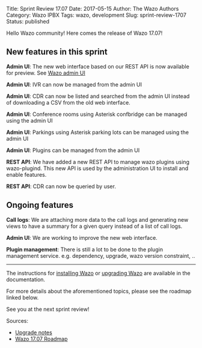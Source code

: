 Title: Sprint Review 17.07
Date: 2017-05-15
Author: The Wazo Authors
Category: Wazo IPBX
Tags: wazo, development
Slug: sprint-review-1707
Status: published

Hello Wazo community! Here comes the release of Wazo 17.07!

New features in this sprint
---------------------------

**Admin UI**: The new web interface based on our REST API is now available for preview. See [Wazo admin UI](http://blog.wazo.community)

**Admin UI**: IVR can now be managed from the admin UI

**Admin UI**: CDR can now be listed and searched from the admin UI instead of downloading a CSV from the old web interface.

**Admin UI**: Conference rooms using Asterisk confbridge can be managed using the admin UI

**Admin UI**: Parkings using Asterisk parking lots can be managed using the admin UI

**Admin UI**: Plugins can be managed from the admin UI

**REST API**: We have added a new REST API to manage wazo plugins using wazo-plugind. This new API is used by the administration UI to install and enable features.

**REST API**: CDR can now be queried by user.


Ongoing features
----------------

**Call logs**: We are attaching more data to the call logs and generating new views to have a summary for a given query instead of a list of call logs.

**Admin UI**: We are working to improve the new web interface.

**Plugin management**: There is still a lot to be done to the plugin management service. e.g. dependency, upgrade, wazo version constraint, ..


---

The instructions for [installing Wazo](http://documentation.wazo.community/en/stable/installation/installsystem.html) or [upgrading Wazo](http://documentation.wazo.community/en/stable/upgrade/upgrade.html) are available in the documentation.

For more details about the aforementioned topics, please see the roadmap linked below.

See you at the next sprint review!

Sources:

* [Upgrade notes](http://documentation.wazo.community/en/wazo-17.07/upgrade/upgrade.html#upgrade-notes)
* [Wazo 17.07 Roadmap](https://projects.wazo.community/versions/259)
